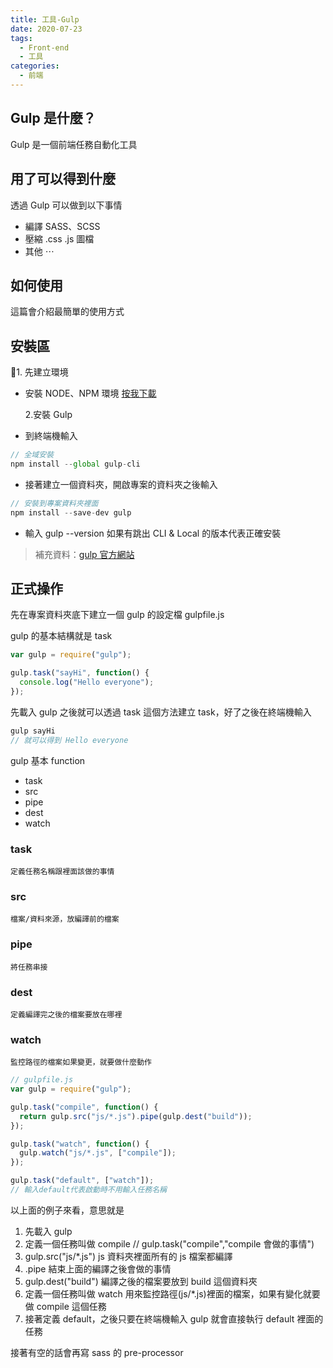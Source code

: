 ```yaml
---
title: 工具-Gulp
date: 2020-07-23
tags:
  - Front-end
  - 工具
categories:
  - 前端
---
```


## Gulp 是什麼？

Gulp 是一個前端任務自動化工具

## 用了可以得到什麼

透過 Gulp 可以做到以下事情

- 編譯 SASS、SCSS
- 壓縮 .css .js 圖檔
- 其他 ⋯

## 如何使用

這篇會介紹最簡單的使用方式

## 安裝區

1. 先建立環境

- 安裝 NODE、NPM 環境 [按我下載](https://nodejs.org/en/)

  2.安裝 Gulp

- 到終端機輸入

```js
// 全域安裝
npm install --global gulp-cli
```

- 接著建立一個資料夾，開啟專案的資料夾之後輸入

```js
// 安裝到專案資料夾裡面
npm install --save-dev gulp
```

- 輸入 gulp --version 如果有跳出 CLI & Local 的版本代表正確安裝

> 補充資料：[gulp 官方網站](https://gulpjs.com/docs/en/getting-started/quick-start)

## 正式操作

先在專案資料夾底下建立一個 gulp 的設定檔 gulpfile.js

gulp 的基本結構就是 task

```js
var gulp = require("gulp");

gulp.task("sayHi", function() {
  console.log("Hello everyone");
});
```

先載入 gulp 之後就可以透過 task 這個方法建立 task，好了之後在終端機輸入

```js
gulp sayHi
// 就可以得到 Hello everyone
```

gulp 基本 function

- task
- src
- pipe
- dest
- watch

### task

    定義任務名稱跟裡面該做的事情

### src

    檔案/資料來源，放編譯前的檔案

### pipe

    將任務串接

### dest

    定義編譯完之後的檔案要放在哪裡

### watch

    監控路徑的檔案如果變更，就要做什麼動作

```js
// gulpfile.js
var gulp = require("gulp");

gulp.task("compile", function() {
  return gulp.src("js/*.js").pipe(gulp.dest("build"));
});

gulp.task("watch", function() {
  gulp.watch("js/*.js", ["compile"]);
});

gulp.task("default", ["watch"]);
// 輸入default代表啟動時不用輸入任務名稱
```

以上面的例子來看，意思就是

1. 先載入 gulp
2. 定義一個任務叫做 compile // gulp.task("compile","compile 會做的事情")
3. gulp.src("js/\*.js") js 資料夾裡面所有的 js 檔案都編譯
4. .pipe 結束上面的編譯之後會做的事情
5. gulp.dest("build") 編譯之後的檔案要放到 build 這個資料夾
6. 定義一個任務叫做 watch 用來監控路徑(js/\*.js)裡面的檔案，如果有變化就要做 compile 這個任務
7. 接著定義 default，之後只要在終端機輸入 gulp 就會直接執行 default 裡面的任務

接著有空的話會再寫 sass 的 pre-processor
